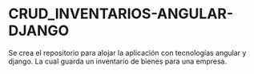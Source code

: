 # CRUD_INVENTARIOS-ANGULAR-DJANGO
Se crea el repositorio para alojar la aplicación con tecnologías angular y django. La cual guarda un inventario de bienes para una empresa.
